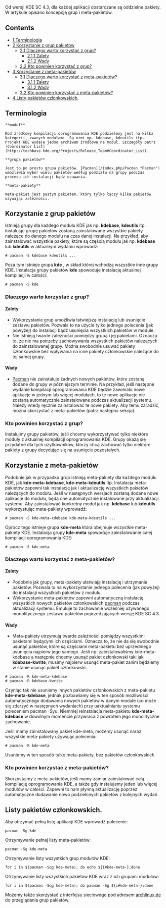 Od wersji KDE SC 4.3, dla każdej aplikacji dostarczane są oddzielne pakiety. W artykule opisano koncepcję grup i meta-pakietów.

## Contents

*   [1 Terminologia](#Terminologia)
*   [2 Korzystanie z grup pakietów](#Korzystanie_z_grup_pakiet.C3.B3w)
    *   [2.1 Dlaczego warto korzystać z grup?](#Dlaczego_warto_korzysta.C4.87_z_grup.3F)
        *   [2.1.1 Zalety](#Zalety)
        *   [2.1.2 Wady](#Wady)
    *   [2.2 Kto powinien korzystać z grup?](#Kto_powinien_korzysta.C4.87_z_grup.3F)
*   [3 Korzystanie z meta-pakietów](#Korzystanie_z_meta-pakiet.C3.B3w)
    *   [3.1 Dlaczego warto korzystać z meta-pakietów?](#Dlaczego_warto_korzysta.C4.87_z_meta-pakiet.C3.B3w.3F)
        *   [3.1.1 Zalety](#Zalety_2)
        *   [3.1.2 Wady](#Wady_2)
    *   [3.2 Kto powinien korzystać z meta-pakietów?](#Kto_powinien_korzysta.C4.87_z_meta-pakiet.C3.B3w.3F)
*   [4 Listy pakietów członkowskich.](#Listy_pakiet.C3.B3w_cz.C5.82onkowskich.)

## Terminologia

	**moduł**

	Kod źródłowy kompilacji oprogramowania KDE podzielony jest na kilka kategorii, zwanych modułami. Są nimi np. kdebase, kdeutils itp. Projekt KDE wydaje jedno archiwum źródłowe na moduł. Szczegóły patrz [Coordinator List](http://techbase.kde.org/Projects/Release_Team#Coordinator_List).

	**grupa pakietów**

	Jest to po prostu grupa pakietów. [Pacman](/index.php/Pacman "Pacman") umożliwia wybór wielu pakietów według podziału na grupy podczas procesu ich instalacji bądź usuwania.

	**meta-pakiety**

	meta-pakiet jest pustym pakietem, który tylko łączy kilka pakietów używając zależności.

## Korzystanie z grup pakietów

Istnieją grupy dla każdego modułu KDE jak np. **kdebase**, **kdeutils** itp. Instalując grupę pakietów zostaną zainstalowane wszystkie pakiety należące do danego modułu na czas danej instalacji. Na przykład, aby zainstalować wszystkie pakiety, które są częścią modułu jak np. **kdebase** lub **kdeutils** w aktualnym wydaniu wprowadź:

```
# pacman -S kdebase kdeutils ...

```

Poza tym istnieje grupa **kde** , w skład której wchodzą wszystkie inne grupy KDE. Instalacja grupy pakietów **kde** spowoduje instalację aktualnej kompilacji w całości:

```
# pacman -S kde

```

### Dlaczego warto korzystać z grup?

#### Zalety

*   Wykorzystanie grup umożliwia łatwiejszą instalację lub usunięcie zestawu pakietów. Pozwala to na użycie tylko jednego polecenia (jak powyżej) do instalacji bądź usunięcia wszystkich pakietów w module.
*   Nie istnieją twarde zależności pomiędzy grupą i jej pakietami. Oznacza to, że nie ma potrzeby zachowywania wszystkich pakietów należących do zainstalowanej grupy. Można swobodnie usuwać pakiety członkowskie bez wpływania na inne pakiety członkowskie należące do tej samej grupy.

#### Wady

*   [Pacman](/index.php/Pacman "Pacman") nie zainstaluje żadnych nowych pakietów, które zostaną dodane do grupy w późniejszym terminie. Na przykład, jeśli następne wydanie kompilacji oprogramowania KDE będzie zawierało nowe aplikacje w jednym lub więcej modułach, to te nowe aplikacje nie zostaną automatycznie zainstalowane podczas aktualizacji systemu. Należy wtedy ręcznie zainstalować te nowe pakiety. Aby temu zaradzić, można skorzystać z meta-pakietów (patrz następna sekcja).

### Kto powinien korzystać z grup?

Instalujmy grupy pakietów, jeśli chcemy wykorzystywać tylko niektóre moduły z aktualnej kompilacji oprogramowania KDE. Grupy okażą się przydatne dla tych użytkowników, którzy chcą zachować tylko niektóre pakiety z grupy decydując się na usunięcie pozostałych.

## Korzystanie z meta-pakietów

Podobnie jak w przypadku grup istnieją meta-pakiety dla każdego modułu KDE, jak **kde-meta-kdebase**, **kde-meta-kdeutils** itp. Instalacja meta-pakietów zapewni tak instalację jak i aktualizację wszystkich pakietów należących do modułu. Jeśli w następnych wersjach zostaną dodane nowe aplikacje do modułu, będą one automatycznie instalowane przy aktualizacji systemu. Aby zainstalować konkretny moduł jak np. **kdebase** lub **kdeutils** wykorzystując meta-pakiety wprowadź:

```
# pacman -S kde-meta-kdebase kde-meta-kdeutils ...

```

Oprócz tego istnieje grupa **kde-meta** która obejmuje wszystkie meta-pakiety KDE. Instalacja grupy **kde-meta** spowoduje zainstalowanie całej kompilacji oprogramowania KDE:

```
# pacman -S kde-meta

```

### Dlaczego warto korzystać z meta-pakietów?

#### Zalety

*   Podobnie jak grupy, meta-pakiety ułatwiają instalację i utrzymanie pakietów. Pozwala to na wykorzystanie jednego polecenia (jak powyżej) do instalacji wszystkich pakietów z modułu.
*   Wykorzystanie meta-pakietów zapewni automatyczną instalację wszystkich nowych pakietów członkowskich [pacman](/index.php/Pacman "Pacman") podczas aktualizacji systemu. Emuluje to zachowanie wcześniej używanego monolitycznego zestawu pakietów poprzedzających wersję KDE SC 4.3.

#### Wady

*   Meta-pakiety utrzymują twarde zależności pomiędzy wszystkimi pakietami będącymi ich częściami. Oznacza to, że nie da się swobodnie usunąć pakietów, które są częściami meta-pakietu bez uprzedniego usunięcia najpierw jego samego. Jeśli np. zainstalowaliśmy kde-meta-kdebase a następnie chcemy usunąć pakiet członkowski taki jak **kdebase-kwrite**, musimy najpierw usunąć meta-pakiet zanim będziemy w stanie usunąć pakiet członkowski:

```
# pacman -R kde-meta-kdebase
# pacman -R kdebase-kwrite

```

Czyniąc tak nie usuniemy innych pakietów członkowskich z meta-pakietu **kde-meta-kdebase**, jednak pozbawiamy się w ten sposób możliwości automatycznego dodawania nowych pakietów w danym module (co może się zdarzyć w następnych wydaniach) przy uaktualnianiu systemu poleceniem pacman -Syu. Niemniej reinstalacja meta-pakietu **kde-meta-kdebase** w dowolnym momencie przywraca z powrotem jego monolityczne zachowanie.

Jeśli mamy zainstalowany pakiet kde-meta, możemy usunąć naraz wszystkie meta-pakiety używając polecenia:

```
# pacman -R kde-meta

```

Usuniemy w ten sposób tylko meta-pakiety, bez pakietów członkowskich.

### Kto powinien korzystać z meta-pakietów?

Skorzystajmy z meta-pakietów, jeśli mamy zamiar zainstalować całą kompilację oprogramowania KDE, a także gdy instalujemy jeden lub więcej modułów w całości. Zapewni to nam płynną aktualizację poprzez automatyczne dodawanie nowo podzielonych pakietów z kolejnych wydań.

## Listy pakietów członkowskich.

Aby otrzymać pełną listę aplikacji KDE wprowadź polecenie:

```
pacman -Sg kde

```

Otrzymywanie pełnej listy meta-pakietów:

```
pacman -Sg kde-meta

```

Otrzymywanie listy wszystkich grup modułów KDE:

```
for i in $(pacman -Sqg kde-meta); do echo ${i#kde-meta-};done

```

Otrzymywanie listy wszystkich pakietów KDE wraz z ich grupami modułów:

```
for i in $(pacman -Sqg kde-meta); do pacman -Sg ${i#kde-meta-};done

```

Możemy także skorzystać z interfejsu sieciowego pod adresem [archlinux.de](https://www.archlinux.de/?page=Packages;group=5) do przeglądania grup pakietów.